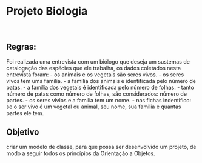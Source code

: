 # Projeto Biologia
<br>
<h2>Regras:</h2>
Foi realizada uma entrevista com um biólogo que deseja um sustemas de catalogação das espécies que ele trabalha, os dados coletados nesta entrevista foram:
- os animais e os vegetais são seres vivos.
- os seres vivos tem uma família.
- a família dos animais é identificada pelo número de patas.
- a família dos vegetais é identificada pelo número de folhas.
- tanto número de patas como número de folhas, são considerados: número de partes.
- os seres vivios e a familia tem um nome.
- nas fichas indentifico: se o ser vivo é um vegetal ou animal, seu nome, sua familia e quantas partes ele tem.
<h2>Objetivo</h2>
criar um modelo de classe, para que possa ser desenvolvido um projeto, de modo a seguir todos os princípios da Orientação a Objetos.
